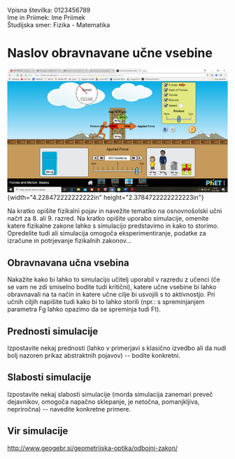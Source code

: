 Vpisna številka: 0123456789\
Ime in Priimek: Ime Priimek\
Študijska smer: Fizika - Matematika

# Naslov obravnavane učne vsebine

![](tt/media/image1.png){width="4.228472222222222in"
height="2.3784722222222223in"}

Na kratko opišite fizikalni pojav in navežite tematiko na osnovnošolski
učni načrt za 8. ali 9. razred. Na kratko opišite uporabo simulacije,
omenite katere fizikalne zakone lahko s simulacijo predstavimo in kako
to storimo. Opredelite tudi ali simulacija omogoča eksperimentiranje,
podatke za izračune in potrjevanje fizikalnih zakonov\...

## Obravnavana učna vsebina

Nakažite kako bi lahko to simulacijo učitelj uporabil v razredu z učenci
(če se vam ne zdi smiselno bodite tudi kritični), katere učne vsebine bi
lahko obravnavali na ta način in katere učne cilje bi usvojili s to
aktivnostjo. Pri učnih ciljih napišite tudi kako bi to lahko storili
(npr.: s spreminjanjem parametra Fg lahko opazimo da se spreminja tudi
Ft).

## Prednosti simulacije

Izpostavite nekaj prednosti (lahko v primerjavi s klasično izvedbo ali
da nudi bolj nazoren prikaz abstraktnih pojavov) -- bodite konkretni.

## Slabosti simulacije

Izpostavite nekaj slabosti simulacije (morda simulacija zanemari preveč
dejavnikov, omogoča napačno sklepanje, je netočna, pomanjkljiva,
nepriročna) -- navedite konkretne primere.

## Vir simulacije

http://www.geogebr.si/geometrijska-optika/odbojni-zakon/
